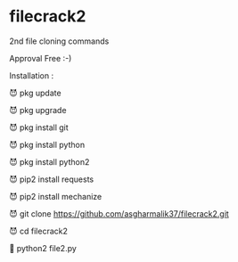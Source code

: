 # filecrack2
2nd file cloning commands

Approval Free :-)

Installation :

😈 pkg update

😈 pkg upgrade

😈 pkg install git

😈 pkg install python

😈 pkg install python2

😈 pip2 install requests

😈 pip2 install mechanize

😈 git clone https://github.com/asgharmalik37/filecrack2.git

😈 cd filecrack2

👾 python2 file2.py
